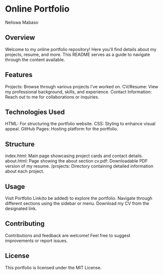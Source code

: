 # Online Portfolio 
Neliswa Mabaso

## Overview
Welcome to my online portfolio repository! Here you'll find details about my projects, resume, and more. This README serves as a guide to navigate through the content available.

## Features
Projects: Browse through various projects I've worked on.
CV/Resume: View my professional background, skills, and experience.
Contact Information: Reach out to me for collaborations or inquiries.

## Technologies Used
HTML: For structuring the portfolio website.
CSS: Styling to enhance visual appeal.
GitHub Pages: Hosting platform for the portfolio.

## Structure
index.html: Main page showcasing project cards and contact details.
about.html: Page showing the about section
cv.pdf: Downloadable PDF version of my resume.
/projects: Directory containing detailed information about each project.

## Usage
Visit Portfolio Link(to be added) to explore the portfolio.
Navigate through different sections using the sidebar or menu.
Download my CV from the designated link.

## Contributing
Contributions and feedback are welcome! Feel free to suggest improvements or report issues.

## License
This portfolio is licensed under the MIT License.
